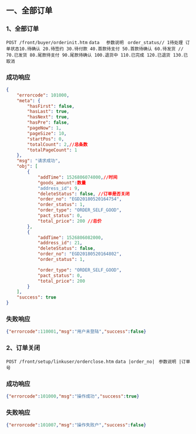 ## 一、全部订单

### 1、全部订单
```POST /front/buyer/orderinit.htm```
```data  ```
```参数说明 ```
    `order_status// 1待处理 订单状态10.待确认 20.待签约 30.待付款 40.首款待支付 50.首款待确认 60.待发货
	// 70.已发货 80.尾款待支付 90.尾款待确认 100.退货中 110.已完成 120.已退货 130.已取消`
### 成功响应
```json
{
    "errorcode": 101000,
    "meta": {
        "hasFirst": false,
        "hasLast": true,
        "hasNext": true,
        "hasPre": false,
        "pageNow": 1,
        "pageSize": 10,
        "startPos": 0,
        "totalCount": 2,//总条数
        "totalPageCount": 1
    },
    "msg": "请求成功",
    "obj": [
        {
            "addTime": 1526806074000,//时间
			"goods_amount":数量
            "address_id": 9,
            "deleteStatus": false, //订单是否关闭
            "order_no": "EGD20180520164754",
            "order_status": 1,
            "order_type": "ORDER_SELF_GOOD",
            "pact_status": 0,
            "total_price": 200 //总价
        },
        {
            "addTime": 1526806082000,
            "address_id": 21,
            "deleteStatus": false,
            "order_no": "EGD20180520164802",
            "order_status": 1,

            "order_type": "ORDER_SELF_GOOD",
            "pact_status": 0,
            "total_price": 200
        }
    ],
    "success": true
}
```
### 失败响应
```json
{"errorcode":110001,"msg":"用户未登陆","success":false}
```


### 2、订单关闭
 ```POST /front/setup/linkuser/orderclose.htm```
```data |order_no| ```
```参数说明 |订单号 ```

### 成功响应
```json
{"errorcode":101000,"msg":"操作成功","success":true}
```
### 失败响应
```json
{"errorcode":101007,"msg":"操作失败户","success":false}
```




